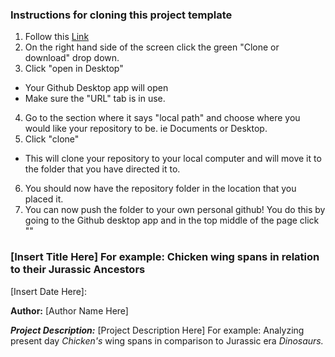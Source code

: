 ### Instructions for cloning this project template

1. Follow this [Link](https://github.com/ToriLarson/BDA_Project_Template)
2. On the right hand side of the screen click the green "Clone or download" drop down.
3. Click "open in Desktop"
  - Your Github Desktop app will open
  - Make sure the "URL" tab is in use.
4. Go to the section where it says "local path" and choose where you would like your repository to be. ie Documents or Desktop.
5. Click "clone"
  - This will clone your repository to your local computer and will move it to the folder that you have directed it to.
6. You should now have the repository folder in the location that you placed it.
7. You can now push the folder to your own personal github! You do this by going to the Github desktop app and in the top middle of the page click ""





### [Insert Title Here] For example: Chicken wing spans in relation to their Jurassic Ancestors

[Insert Date Here]:

**Author:** [Author Name Here]


__*Project Description:*__ [Project Description Here] For example: Analyzing present day *Chicken's* wing spans in comparison to Jurassic era *Dinosaurs.*
